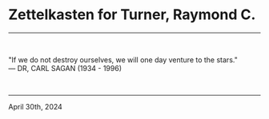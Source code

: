 # Zettelkasten for Turner, Raymond C.

---

<br>

"If we do not destroy ourselves, we will one day venture to the stars."\
    ― DR, CARL SAGAN (1934 - 1996)
 
</br>

---
April 30th, 2024

